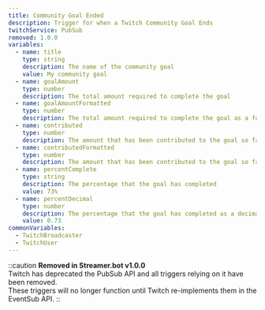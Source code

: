 ```yaml
---
title: Community Goal Ended
description: Trigger for when a Twitch Community Goal Ends
twitchService: PubSub
removed: 1.0.0
variables:
  - name: title
    type: string
    description: The name of the community goal
    value: My community goal
  - name: goalAmount
    type: number
    description: The total amount required to complete the goal
  - name: goalAmountFormatted
    type: number
    description: The total amount required to complete the goal as a formatted number
  - name: contributed
    type: number
    description: The amount that has been contributed to the goal so far
  - name: contributedFormatted
    type: number
    description: The amount that has been contributed to the goal so far as a formatted number
  - name: percentComplete
    type: string
    description: The percentage that the goal has completed
    value: 73%
  - name: percentDecimal
    type: number
    description: The percentage that the goal has completed as a decimal
    value: 0.73
commonVariables:
  - TwitchBroadcaster
  - TwitchUser
---
```


::caution
**Removed in Streamer.bot v1.0.0**
<br>
Twitch has deprecated the PubSub API and all triggers relying on it have been removed.
<br>
These triggers will no longer function until Twitch re-implements them in the EventSub API.
::